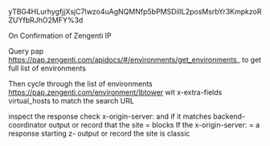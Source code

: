 yTBG4HLurhygfjjXsjC7Iwzo4uAgNQMNfp5bPMSDillL2posMsrbYr3KmpkzoRZUYfbRJhO2MFY%3d

On Confirmation of Zengenti IP

Query pap https://pap.zengenti.com/apidocs/#/environments/get_environments_ to get full list of environments

Then cycle through the list of environments https://pap.zengenti.com/environment/lbtower
wit x-extra-fields virtual_hosts to match the search URL


inspect the response check x-origin-server: and if it matches backend-coordinator output or record that the site = blocks
If the x-origin-server: = a response starting z- output or record the site is classic
